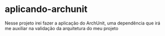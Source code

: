 # aplicando-archunit
Nesse projeto irei fazer a aplicação do ArchUnit, uma dependência que irá me auxiliar na validação da arquitetura do meu projeto
